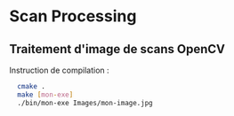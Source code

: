 Scan Processing
===============


## Traitement d'image de scans OpenCV

Instruction de compilation :

```bash
  cmake .
  make [mon-exe]
  ./bin/mon-exe Images/mon-image.jpg
```